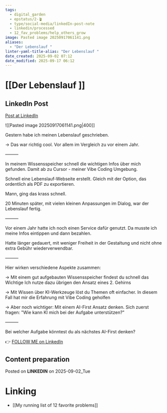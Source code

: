 ```yaml
---
tags:
  - digital_garden
  - epstatus/2-🪴
  - type/social-media/linkedIn-post-note
  - linkedin/processed
  - 12_fav_problems/help_others_grow
image: Pasted image 20250917061141.png
aliases:
  - "Der Lebenslauf "
linter-yaml-title-alias: "Der Lebenslauf "
date_created: 2025-09-02 07:12
date_modified: 2025-09-17 06:12
---
```

# [[Der Lebenslauf ]]

## LinkedIn Post

[Post at LinkedIn](https://www.linkedin.com/posts/sebastiankamilli_gestern-habe-ich-meinen-lebenslauf-geschrieben-activity-7368523108535812096-9F55?utm_source=share&utm_medium=member_desktop&rcm=ACoAAA1M1pkBgWCYPhT45EpfLiHzViQqRWNCIv4)

![[Pasted image 20250917061141.png|400]]

Gestern habe ich meinen Lebenslauf geschrieben.

→ Das war richtig cool. Vor allem im Vergleich zu vor einem Jahr.

———

In meinem Wissensspeicher schnell die wichtigen Infos über mich gefunden. 
Damit ab zu Cursor - meiner Vibe Coding Umgebung.

Schnell eine Lebenslauf-Webseite erstellt. Gleich mit der Option, das ordentlich als PDF zu exportieren.

Mann, ging das krass schnell.

20 Minuten später, mit vielen kleinen Anpassungen im Dialog, war der Lebenslauf fertig.

———

Vor einem Jahr hatte ich noch einen Service dafür genutzt. Da musste ich meine Infos eintippen und dann bezahlen.

Hatte länger gedauert, mit weniger Freiheit in der Gestaltung und nicht ohne extra Gebühr wiederverwendbar.

———

Hier wirken verschiedene Aspekte zusammen:

→ Mit einem gut aufgebauten Wissensspeicher findest du schnell das Wichtige
Ich nutze dazu übrigen den Ansatz eines 2. Gehirns

→ Mit Wissen über KI-Werkzeuge löst du Themen oft einfacher. 
In diesem Fall hat mir die Erfahrung mit Vibe Coding geholfen

→ Aber noch wichtiger: Mit einem AI-First Ansatz denken. 
Sich zuerst fragen: "Wie kann KI mich bei der Aufgabe unterstützen?"

———

Bei welcher Aufgabe könntest du als nächstes AI-First denken?

👉 [FOLLOW ME on LinkedIn](https://www.linkedin.com/comm/mynetwork/discovery-see-all?usecase=PEOPLE_FOLLOWS&followMember=sebastiankamilli)

## Content preparation

Posted on **LINKEDIN** on 2025-09-02_Tue

# Linking

+ [[My running list of 12 favorite problems]]